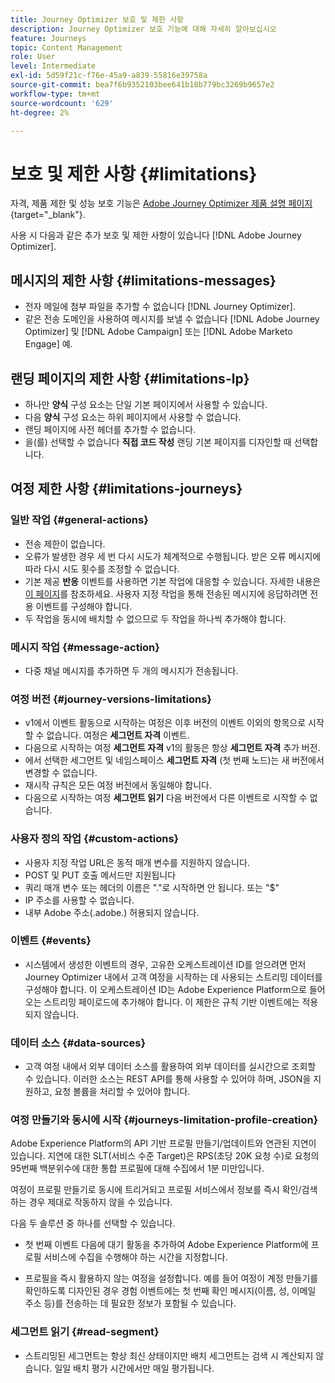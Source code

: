 ```yaml
---
title: Journey Optimizer 보호 및 제한 사항
description: Journey Optimizer 보호 기능에 대해 자세히 알아보십시오
feature: Journeys
topic: Content Management
role: User
level: Intermediate
exl-id: 5d59f21c-f76e-45a9-a839-55816e39758a
source-git-commit: bea7f6b9352103bee641b18b779bc3269b9657e2
workflow-type: tm+mt
source-wordcount: '629'
ht-degree: 2%

---
```


# 보호 및 제한 사항 {#limitations}

자격, 제품 제한 및 성능 보호 기능은 [Adobe Journey Optimizer 제품 설명 페이지](https://helpx.adobe.com/kr/legal/product-descriptions/adobe-journey-optimizer.html){target=&quot;_blank&quot;}.

사용 시 다음과 같은 추가 보호 및 제한 사항이 있습니다 [!DNL Adobe Journey Optimizer].

## 메시지의 제한 사항 {#limitations-messages}

* 전자 메일에 첨부 파일을 추가할 수 없습니다 [!DNL Journey Optimizer].
* 같은 전송 도메인을 사용하여 메시지를 보낼 수 없습니다 [!DNL Adobe Journey Optimizer] 및 [!DNL Adobe Campaign] 또는 [!DNL Adobe Marketo Engage] 예.

## 랜딩 페이지의 제한 사항 {#limitations-lp}

* 하나만 **양식** 구성 요소는 단일 기본 페이지에서 사용할 수 있습니다.
* 다음 **양식** 구성 요소는 하위 페이지에서 사용할 수 없습니다.
* 랜딩 페이지에 사전 헤더를 추가할 수 없습니다.
* 을(를) 선택할 수 없습니다 **직접 코드 작성** 랜딩 기본 페이지를 디자인할 때 선택합니다.

## 여정 제한 사항 {#limitations-journeys}

### 일반 작업 {#general-actions}

* 전송 제한이 없습니다.
* 오류가 발생한 경우 세 번 다시 시도가 체계적으로 수행됩니다. 받은 오류 메시지에 따라 다시 시도 횟수를 조정할 수 없습니다.
* 기본 제공 **반응** 이벤트를 사용하면 기본 작업에 대응할 수 있습니다. 자세한 내용은[ 이 페이지](../building-journeys/reaction-events.md)를 참조하세요. 사용자 지정 작업을 통해 전송된 메시지에 응답하려면 전용 이벤트를 구성해야 합니다.
* 두 작업을 동시에 배치할 수 없으므로 두 작업을 하나씩 추가해야 합니다.

### 메시지 작업 {#message-action}

* 다중 채널 메시지를 추가하면 두 개의 메시지가 전송됩니다.

### 여정 버전 {#journey-versions-limitations}

* v1에서 이벤트 활동으로 시작하는 여정은 이후 버전의 이벤트 이외의 항목으로 시작할 수 없습니다. 여정은 **세그먼트 자격** 이벤트.
* 다음으로 시작하는 여정 **세그먼트 자격** v1의 활동은 항상 **세그먼트 자격** 추가 버전.
* 에서 선택한 세그먼트 및 네임스페이스 **세그먼트 자격** (첫 번째 노드)는 새 버전에서 변경할 수 없습니다.
* 재시작 규칙은 모든 여정 버전에서 동일해야 합니다.
* 다음으로 시작하는 여정 **세그먼트 읽기** 다음 버전에서 다른 이벤트로 시작할 수 없습니다.

### 사용자 정의 작업 {#custom-actions}

* 사용자 지정 작업 URL은 동적 매개 변수를 지원하지 않습니다.
* POST 및 PUT 호출 메서드만 지원됩니다
* 쿼리 매개 변수 또는 헤더의 이름은 &quot;.&quot;로 시작하면 안 됩니다. 또는 &quot;$&quot;
* IP 주소를 사용할 수 없습니다.
* 내부 Adobe 주소(.adobe.) 허용되지 않습니다.

### 이벤트 {#events}

* 시스템에서 생성한 이벤트의 경우, 고유한 오케스트레이션 ID를 얻으려면 먼저 Journey Optimizer 내에서 고객 여정을 시작하는 데 사용되는 스트리밍 데이터를 구성해야 합니다. 이 오케스트레이션 ID는 Adobe Experience Platform으로 들어오는 스트리밍 페이로드에 추가해야 합니다. 이 제한은 규칙 기반 이벤트에는 적용되지 않습니다.

### 데이터 소스 {#data-sources}

* 고객 여정 내에서 외부 데이터 소스를 활용하여 외부 데이터를 실시간으로 조회할 수 있습니다. 이러한 소스는 REST API를 통해 사용할 수 있어야 하며, JSON을 지원하고, 요청 볼륨을 처리할 수 있어야 합니다.

### 여정 만들기와 동시에 시작 {#journeys-limitation-profile-creation}

Adobe Experience Platform의 API 기반 프로필 만들기/업데이트와 연관된 지연이 있습니다. 지연에 대한 SLT(서비스 수준 Target)은 RPS(초당 20K 요청 수)로 요청의 95번째 백분위수에 대한 통합 프로필에 대해 수집에서 1분 미만입니다.

여정이 프로필 만들기로 동시에 트리거되고 프로필 서비스에서 정보를 즉시 확인/검색하는 경우 제대로 작동하지 않을 수 있습니다.

다음 두 솔루션 중 하나를 선택할 수 있습니다.

* 첫 번째 이벤트 다음에 대기 활동을 추가하여 Adobe Experience Platform에 프로필 서비스에 수집을 수행해야 하는 시간을 지정합니다.

* 프로필을 즉시 활용하지 않는 여정을 설정합니다. 예를 들어 여정이 계정 만들기를 확인하도록 디자인된 경우 경험 이벤트에는 첫 번째 확인 메시지(이름, 성, 이메일 주소 등)를 전송하는 데 필요한 정보가 포함될 수 있습니다.

### 세그먼트 읽기 {#read-segment}

* 스트리밍된 세그먼트는 항상 최신 상태이지만 배치 세그먼트는 검색 시 계산되지 않습니다. 일일 배치 평가 시간에서만 매일 평가됩니다.
